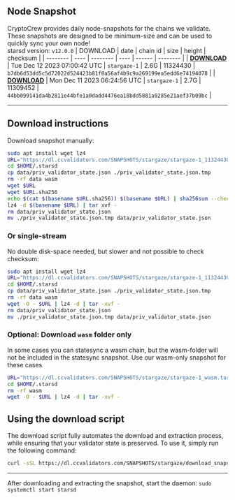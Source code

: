 ## Node Snapshot
CryptoCrew provides daily node-snapshots for the chains we validate. These snapshots are designed to be minimum-size and can be used to quickly sync your own node!  
starsd version: `v12.0.0`
| DOWNLOAD | date | chain id | size | height | checksum |
| -------- | ---- | -------- | ---- | ------ | -------- |
| **[DOWNLOAD](https://dl.ccvalidators.com/SNAPSHOTS/stargaze/stargaze-1_11324430.tar.lz4)** | Tue Dec 12 2023 07:00:42 UTC | `stargaze-1` | 2.6G | 11324430 | `b7db6d53dd5c5d72022d524423b81f0a56af4b9c9a269199ea5edd6e74194078` |
| **[DOWNLOAD](https://dl.ccvalidators.com/SNAPSHOTS/stargaze/stargaze-1_11309452.tar.lz4)** | Mon Dec 11 2023 06:24:56 UTC | `stargaze-1` | 2.7G | 11309452 | `44bb099141da4b2811e44bfe1a0dadd4476ea18bdd5881a9285e21aef37b09bc` |

---

## Download instructions
Download snapshot manually:
```sh
sudo apt install wget lz4
URL="https://dl.ccvalidators.com/SNAPSHOTS/stargaze/stargaze-1_11324430.tar.lz4"
cd $HOME/.starsd
cp data/priv_validator_state.json ./priv_validator_state.json.tmp
rm -rf data wasm
wget $URL
wget $URL.sha256
echo $(cat $(basename $URL.sha256)) $(basename $URL) | sha256sum --check
lz4 -d $(basename $URL) | tar xvf -
rm data/priv_validator_state.json
mv ./priv_validator_state.json.tmp data/priv_validator_state.json
```

### Or single-stream
No double disk-space needed, but slower and not possible to check checksum:
```sh
sudo apt install wget lz4
URL="https://dl.ccvalidators.com/SNAPSHOTS/stargaze/stargaze-1_11324430.tar.lz4"
cd $HOME/.starsd
cp data/priv_validator_state.json ./priv_validator_state.json.tmp
rm -rf data wasm
wget -O - $URL | lz4 -d | tar -xvf -
rm data/priv_validator_state.json
mv ./priv_validator_state.json.tmp data/priv_validator_state.json
```

### Optional: Download `wasm` folder only
In some cases you can statesync a wasm chain, but the wasm-folder will not be included in the statesync snapshot. Use our wasm-only snapshot for these cases
```sh
URL="https://dl.ccvalidators.com/SNAPSHOTS/stargaze/stargaze-1_wasm.tar.lz4"
cd $HOME/.starsd
rm -rf wasm
wget -O - $URL | lz4 -d | tar -xvf -
```



## Using the download script

The download script fully automates the download and extraction process, while ensuring that your validator state is preserved. To use it, simply run the following command:
```sh
curl -sSL https://dl.ccvalidators.com/SNAPSHOTS/stargaze/download_snapshot.sh | bash
```
---

After downloading and extracting the snapshot, start the daemon: `sudo systemctl start starsd`

